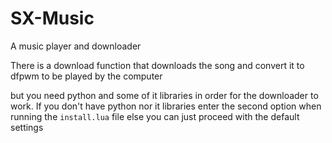 # SX-Music

A music player and downloader

There is a download function that downloads the song and convert it to dfpwm to be played by the computer

but you need python and some of it libraries in order for the downloader to work.
If you don't have python nor it libraries enter the second option when running the ```install.lua``` file
else you can just proceed with the default settings